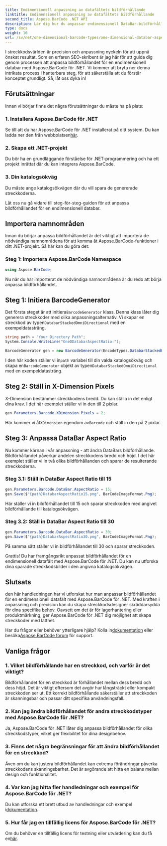 ```yaml
---
title: Endimensionell anpassning av datafältets bildförhållande
linktitle: Endimensionell anpassning av datafältets bildförhållande
second_title: Aspose.BarCode .NET API
description: Lär dig hur du anpassar endimensionell DataBar-bildförhållande i .NET med Aspose.BarCode. Förbättra streckkodens precision och design.
type: docs
weight: 16
url: /sv/net/one-dimensional-barcode-types/one-dimensional-databar-aspect-ratio-customization/
---
```


I streckkodsvärlden är precision och anpassning nyckeln för att uppnå önskat resultat. Som en erfaren SEO-skribent är jag här för att guida dig genom processen att anpassa bildförhållandet för en endimensionell databar med Aspose.BarCode för .NET. Vi kommer att bryta ner denna intrikata process i hanterbara steg, för att säkerställa att du förstår konceptet grundligt. Så, låt oss dyka in!

## Förutsättningar

Innan vi börjar finns det några förutsättningar du måste ha på plats:

### 1. Installera Aspose.BarCode för .NET

 Se till att du har Aspose.BarCode för .NET installerat på ditt system. Du kan ladda ner den från webbplatsen[här](https://releases.aspose.com/barcode/net/).

### 2. Skapa ett .NET-projekt

Du bör ha en grundläggande förståelse för .NET-programmering och ha ett projekt inrättat där du kan integrera Aspose.BarCode.

### 3. Din katalogsökväg

Du måste ange katalogsökvägen där du vill spara de genererade streckkoderna.

Låt oss nu gå vidare till steg-för-steg-guiden för att anpassa bildförhållandet för en endimensionell databar.

## Importera namnområden

Innan du börjar anpassa bildförhållandet är det viktigt att importera de nödvändiga namnområdena för att komma åt Aspose.BarCode-funktioner i ditt .NET-projekt. Så här kan du göra det:

### Steg 1: Importera Aspose.BarCode Namespace

```csharp
using Aspose.BarCode;
```

Nu när du har importerat de nödvändiga namnområdena är du redo att börja anpassa bildförhållandet.

## Steg 1: Initiera BarcodeGenerator

 Det första steget är att initiera`BarcodeGenerator` klass. Denna klass låter dig generera streckkoder med olika anpassningsalternativ. Vi skapar en streckkod av typen`DatabarStackedOmniDirectional` med en exempeldatasträng.

```csharp
string path = "Your Directory Path";
System.Console.WriteLine("OneDDatabarAspectRatio:");

BarcodeGenerator gen = new BarcodeGenerator(EncodeTypes.DatabarStackedOmniDirectional, "(01)12345678901231");
```

 I den här koden ställer vi in`path` variabel till din valda katalogsökväg och skapa en`BarcodeGenerator` objekt av typen`DatabarStackedOmniDirectional` med en exempeldatasträng.

## Steg 2: Ställ in X-Dimension Pixels

X-Dimension bestämmer streckkodens bredd. Du kan ställa in det enligt dina krav. I det här exemplet ställer vi in den till 2 pixlar.

```csharp
gen.Parameters.Barcode.XDimension.Pixels = 2;
```

 Här kommer vi åt`XDimension` egendom av`Barcode` och ställ in den på 2 pixlar.

## Steg 3: Anpassa DataBar Aspect Ratio

Nu kommer kärnan i vår anpassning - att ändra DataBars bildförhållande. Bildförhållandet påverkar andelen streckkodens bredd och höjd. I det här exemplet ställer vi in två olika bildförhållanden och sparar de resulterande streckkoderna.

### Steg 3.1: Ställ in DataBar Aspect Ratio till 15

```csharp
gen.Parameters.Barcode.DataBar.AspectRatio = 15;
gen.Save($"{path}DatabarAspectRatio15.png", BarCodeImageFormat.Png);
```

Här ställer vi in bildförhållandet till 15 och sparar streckkoden med angivet bildförhållande till katalogsökvägen.

### Steg 3.2: Ställ in DataBar Aspect Ratio till 30

```csharp
gen.Parameters.Barcode.DataBar.AspectRatio = 30;
gen.Save($"{path}DatabarAspectRatio30.png", BarCodeImageFormat.Png);
```

På samma sätt ställer vi in bildförhållandet till 30 och sparar streckkoden.

Grattis! Du har framgångsrikt anpassat bildförhållandet för en endimensionell datafält med Aspose.BarCode för .NET. Du kan nu utforska dina sparade streckkodsbilder i den angivna katalogsökvägen.

## Slutsats

den här handledningen har vi utforskat hur man anpassar bildförhållandet för en endimensionell datafält med Aspose.BarCode för .NET. Med kraften i anpassning och precision kan du skapa streckkodsdesigner skräddarsydda för dina specifika behov. Oavsett om det är för lagerhantering eller produktmärkning, ger Aspose.BarCode för .NET dig möjlighet att skapa streckkoder med lätthet.

 Har du frågor eller behöver ytterligare hjälp? Kolla in[dokumentation](https://reference.aspose.com/barcode/net/) eller besöka[Aspose.BarCode forum](https://forum.aspose.com/c/barcode/13) för support.

## Vanliga frågor

### 1. Vilket bildförhållande har en streckkod, och varför är det viktigt?

Bildförhållandet för en streckkod är förhållandet mellan dess bredd och dess höjd. Det är viktigt eftersom det avgör hur långsträckt eller kompakt streckkoden ser ut. Ett korrekt bildförhållande säkerställer att streckkoden är skanningsbar och passar ditt specifika användningsfall.

### 2. Kan jag ändra bildförhållandet för andra streckkodstyper med Aspose.BarCode för .NET?

Ja, Aspose.BarCode för .NET låter dig anpassa bildförhållandet för olika streckkodstyper, vilket ger flexibilitet för dina designbehov.

### 3. Finns det några begränsningar för att ändra bildförhållandet för en streckkod?

Även om du kan justera bildförhållandet kan extrema förändringar påverka streckkodens skanningsbarhet. Det är avgörande att hitta en balans mellan design och funktionalitet.

### 4. Var kan jag hitta fler handledningar och exempel för Aspose.BarCode för .NET?

 Du kan utforska ett brett utbud av handledningar och exempel i[dokumentation](https://reference.aspose.com/barcode/net/).

### 5. Hur får jag en tillfällig licens för Aspose.BarCode för .NET?

 Om du behöver en tillfällig licens för testning eller utvärdering kan du få en[här](https://purchase.aspose.com/temporary-license/).


